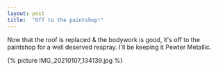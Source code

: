 ```yaml
---
layout: post
title:  "Off to the paintshop!"
---
```

Now that the roof is replaced & the bodywork is good, it's off to the paintshop for a well deserved respray. I'll be keeping it Pewter Metallic.

{% picture IMG_20210107_134139.jpg %}

